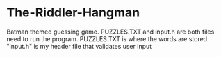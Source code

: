 # The-Riddler-Hangman
Batman themed guessing game.
PUZZLES.TXT and input.h are both files need to run the program. 
PUZZLES.TXT is where the words are stored.
"input.h" is my header file that validates user input
